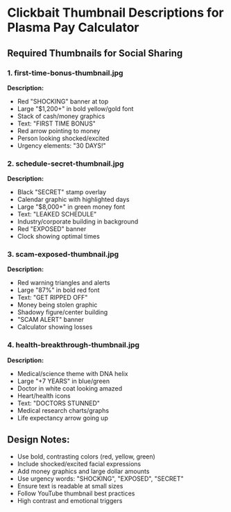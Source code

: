 # Clickbait Thumbnail Descriptions for Plasma Pay Calculator

## Required Thumbnails for Social Sharing

### 1. first-time-bonus-thumbnail.jpg
**Description:** 
- Red "SHOCKING" banner at top
- Large "$1,200+" in bold yellow/gold font
- Stack of cash/money graphics
- Text: "FIRST TIME BONUS"
- Red arrow pointing to money
- Person looking shocked/excited
- Urgency elements: "30 DAYS!"

### 2. schedule-secret-thumbnail.jpg
**Description:**
- Black "SECRET" stamp overlay
- Calendar graphic with highlighted days
- Large "$8,000+" in green money font
- Text: "LEAKED SCHEDULE"
- Industry/corporate building in background
- Red "EXPOSED" banner
- Clock showing optimal times

### 3. scam-exposed-thumbnail.jpg
**Description:**
- Red warning triangles and alerts
- Large "87%" in bold red font
- Text: "GET RIPPED OFF"
- Money being stolen graphic
- Shadowy figure/center building
- "SCAM ALERT" banner
- Calculator showing losses

### 4. health-breakthrough-thumbnail.jpg
**Description:**
- Medical/science theme with DNA helix
- Large "+7 YEARS" in blue/green
- Doctor in white coat looking amazed
- Heart/health icons
- Text: "DOCTORS STUNNED"
- Medical research charts/graphs
- Life expectancy arrow going up

## Design Notes:
- Use bold, contrasting colors (red, yellow, green)
- Include shocked/excited facial expressions
- Add money graphics and large dollar amounts
- Use urgency words: "SHOCKING", "EXPOSED", "SECRET"
- Ensure text is readable at small sizes
- Follow YouTube thumbnail best practices
- High contrast and emotional triggers
